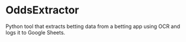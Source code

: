 # OddsExtractor
Python tool that extracts betting data from a betting app using OCR and logs it to Google Sheets.

